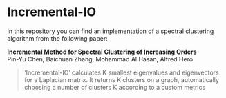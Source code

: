 # **Incremental-IO**

In this repository you can find an implementation of a spectral clustering algorithm from the following paper:

[**Incremental Method for Spectral Clustering of Increasing
Orders**](https://arxiv.org/pdf/1512.07349.pdf)  
Pin-Yu Chen, Baichuan Zhang, Mohammad Al Hasan, Alfred Hero

> ‘Incremental-IO’ calculates K smallest eigenvalues and
eigenvectors for a Laplacian matrix. It returns K clusters on a graph, automatically choosing a number of clusters K according to a custom metrics
